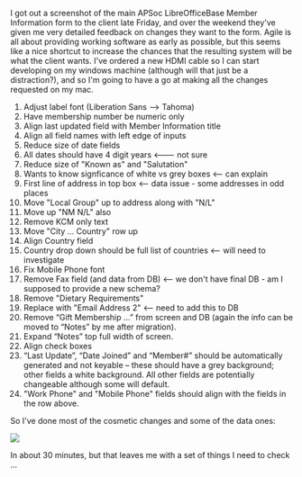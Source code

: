 I got out a screenshot of the main APSoc LibreOfficeBase Member Information form to the client late Friday, and over the weekend they've given me very detailed feedback on changes they want to the form.  Agile is all about providing working software as early as possible, but this seems like a nice shortcut to increase the chances that the resulting system will be what the client wants.  I've ordered a new HDMI cable so I can start developing on my windows machine (although will that just be a distraction?), and so I'm going to have a go at making all the changes requested on my mac.

1. Adjust label font (Liberation Sans --> Tahoma)
2. Have membership number be numeric only
3. Align last updated field with Member Information title
4. Align all field names with left edge of inputs
5. Reduce size of date fields
6. All dates should have 4 digit years  <--- not sure
7. Reduce size of "Known as" and "Salutation"
8. Wants to know signficance of white vs grey boxes <-- can explain
9. First line of address in top box <-- data issue - some addresses in odd places
10. Move "Local Group" up to address along with "N/L"
11. Move up "NM N/L" also
12. Remove KCM only text
13. Move "City ... Country" row up
14. Align Country field
15. Country drop down should be full list of countries <-- will need to investigate
16. Fix Mobile Phone font
17. Remove Fax field (and data from DB) <-- we don't have final DB - am I supposed to provide a new schema?
18. Remove "Dietary Requirements"
19. Replace with "Email Address 2" <-- need to add this to DB
20. Remove “Gift Membership ...” from screen and DB (again the info can be moved to “Notes” by me after migration).
21. Expand “Notes” top full width of screen.
22. Align check boxes
23. “Last Update”, “Date Joined” and “Member#” should be automatically generated and not keyable – these should have a grey background; other fields a white background. All other fields are potentially changeable although some will default.
24. "Work Phone" and "Mobile Phone" fields should align with the fields in the row above.

So I've done most of the cosmetic changes and some of the data ones:

![](https://dl.dropbox.com/s/oz1u6wksr1c40mw/Screenshot%202017-12-11%2010.25.27.png?dl=0)

In about 30 minutes, but that leaves me with a set of things I need to check ...
